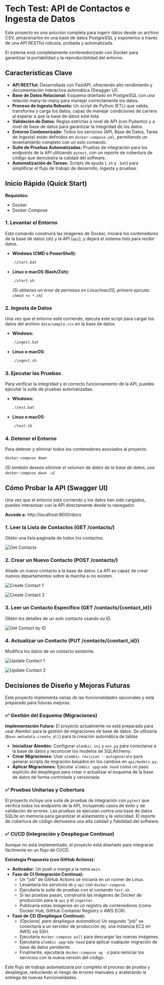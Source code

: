 # Tech Test: API de Contactos e Ingesta de Datos

Este proyecto es una solución completa para ingerir datos desde un archivo CSV, almacenarlos en una base de datos PostgreSQL y exponerlos a través de una API RESTful robusta, probada y automatizada.

El sistema está completamente contenedorizado con Docker para garantizar la portabilidad y la reproducibilidad del entorno.

## Características Clave

* **API RESTful:** Desarrollada con FastAPI, ofreciendo alto rendimiento y documentación interactiva automática (Swagger UI).
* **Base de Datos Relacional:** Esquema diseñado en PostgreSQL con una relación many-to-many para manejar correctamente los datos.
* **Proceso de Ingesta Robusto:** Un script de Python (ETL) que valida, transforma y carga los datos, capaz de manejar condiciones de carrera al esperar a que la base de datos esté lista.
* **Validación de Datos:** Reglas estrictas a nivel de API (con Pydantic) y a nivel de base de datos para garantizar la integridad de los datos.
* **Entorno Contenerizado:** Todos los servicios (API, Base de Datos, Tarea de Ingesta) están definidos en `docker-compose.yml`, permitiendo un levantamiento completo con un solo comando.
* **Suite de Pruebas Automatizadas:** Pruebas de integración para los endpoints de la API utilizando `pytest`, con un reporte de cobertura de código que demuestra la calidad del software.
* **Automatización de Tareas:** Scripts de ayuda (`.sh` y `.bat`) para simplificar el flujo de trabajo de desarrollo, ingesta y pruebas.

## Inicio Rápido (Quick Start)

**Requisitos:**
* Docker
* Docker Compose

### 1. Levantar el Entorno

Este comando construirá las imágenes de Docker, iniciará los contenedores de la base de datos (`db`) y la API (`api`), y dejará el sistema listo para recibir datos.

* **Windows (CMD o PowerShell):**
  ```cmd
  .\start.bat
  ```
* **Linux o macOS (Bash/Zsh):**
  ```bash
  ./start.sh
  ```
  *(Si obtienes un error de permisos en Linux/macOS, primero ejecuta: `chmod +x *.sh`)*

### 2. Ingesta de Datos

Una vez que el entorno esté corriendo, ejecuta este script para cargar los datos del archivo `data/sample.csv` en la base de datos.

* **Windows:**
  ```cmd
  .\ingest.bat
  ```
* **Linux o macOS:**
  ```bash
  ./ingest.sh
  ```

### 3. Ejecutar las Pruebas

Para verificar la integridad y el correcto funcionamiento de la API, puedes ejecutar la suite de pruebas automatizadas.

* **Windows:**
  ```cmd
  .\test.bat
  ```
* **Linux o macOS:**
  ```bash
  ./test.sh
  ```

### 4. Detener el Entorno

Para detener y eliminar todos los contenedores asociados al proyecto.

```bash
docker-compose down
```
*(Si también deseas eliminar el volumen de datos de la base de datos, usa `docker-compose down -v`)*

## Cómo Probar la API (Swagger UI)

Una vez que el entorno está corriendo y los datos han sido cargados, puedes interactuar con la API directamente desde tu navegador.

**Accede a:** http://localhost:8000/docs

### 1. Leer la Lista de Contactos (GET /contacts/)

Obtén una lista paginada de todos los contactos.

![Get Contacts](docs/images/01-get-contacts.png)

### 2. Crear un Nuevo Contacto (POST /contacts/)

Añade un nuevo contacto a la base de datos. La API es capaz de crear nuevos departamentos sobre la marcha si no existen.

![Create Contact 1](docs/images/02-1-create.contact.png)

![Create Contact 2](docs/images/02-2-create.contact.png)

### 3. Leer un Contacto Específico (GET /contacts/{contact_id})

Obtén los detalles de un solo contacto usando su ID.

![Get Contact by ID](docs/images/03-get-contact-by-id.png)

### 4. Actualizar un Contacto (PUT /contacts/{contact_id})

Modifica los datos de un contacto existente.

![Update Contact 1](docs/images/04-1-put-contact.png)

![Update Contact 2](docs/images/04-2-put-contact.png)

## Decisiones de Diseño y Mejoras Futuras

Este proyecto implementa varias de las funcionalidades opcionales y está preparado para futuras mejoras.

### ✅ Gestión del Esquema (Migraciones)

**Implementación Futura:**
El proyecto actualmente no está preparado para usar Alembic para la gestión de migraciones de base de datos. Se utilizaría (`Base.metadata.create_all`) para la creación automática de tablas
* **Inicializar Alembic:** Configurar `alembic.ini` y `env.py` para conectarse a la base de datos y reconocer los modelos de SQLAlchemy.
* **Crear Migraciones:** Usar `alembic revision --autogenerate` para generar scripts de migración basados en los cambios en `api/models.py`.
* **Aplicar Migraciones:** Ejecutar `alembic upgrade head` como un paso explícito del despliegue para crear o actualizar el esquema de la base de datos de forma controlada y versionada.

### ✅ Pruebas Unitarias y Cobertura

El proyecto incluye una suite de pruebas de integración con `pytest` que verifica todos los endpoints de la API, incluyendo casos de éxito y de validación de errores. Las pruebas se ejecutan contra una base de datos SQLite en memoria para garantizar el aislamiento y la velocidad. El reporte de cobertura de código demuestra una alta calidad y fiabilidad del software.

### ✅ CI/CD (Integración y Despliegue Continuo)

Aunque no está implementado, el proyecto está diseñado para integrarse fácilmente en un flujo de CI/CD.

**Estrategia Propuesta (con GitHub Actions):**

* **Activador:** Un push o merge a la rama `main`.
* **Fase de CI (Integración Continua):**
  * Un "job" de GitHub Actions se iniciaría en un runner de Linux.
  * Levantaría los servicios `db` y `api` con `docker-compose`.
  * Ejecutaría la suite de pruebas con el comando `test.sh`.
  * Si las pruebas pasan, construiría las imágenes de Docker de producción para la `api` y el `ingestor`.
  * Publicaría estas imágenes en un registro de contenedores (como Docker Hub, GitHub Container Registry o AWS ECR).
* **Fase de CD (Despliegue Continuo):**
  * *(Opcional, para despliegue automático)* Un segundo "job" se conectaría a un servidor de producción (ej. una instancia EC2 en AWS) vía SSH.
  * Ejecutaría `docker-compose pull` para descargar las nuevas imágenes.
  * Ejecutaría `alembic upgrade head` para aplicar cualquier migración de base de datos pendiente.
  * Finalmente, ejecutaría `docker-compose up -d` para reiniciar los servicios con la nueva versión del código.

Este flujo de trabajo automatizaría por completo el proceso de prueba y despliegue, reduciendo el riesgo de errores manuales y acelerando la entrega de nuevas funcionalidades.